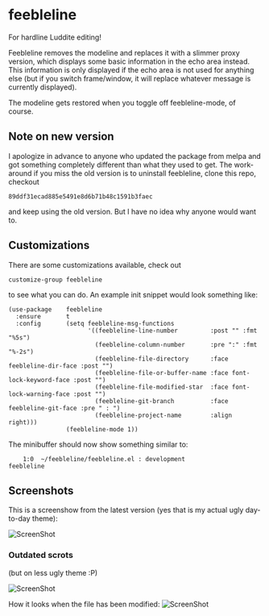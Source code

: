 # feebleline
For hardline Luddite editing!

Feebleline removes the modeline and replaces it with a slimmer proxy
version, which displays some basic information in the echo area
instead.  This information is only displayed if the echo area is not used
for anything else (but if you switch frame/window, it will replace whatever
message is currently displayed).

The modeline gets restored when you toggle off feebleline-mode, of course.

## Note on new version

I apologize in advance to anyone who updated the package from melpa and got
something completely different than what they used to get. The work-around if
you miss the old version is to uninstall feebleline, clone this repo, checkout

    89ddf31ecad885e5491e8d6b71b48c1591b3faec

and keep using the old version. But I have no idea why anyone would want to.

## Customizations
There are some customizations available, check out

    customize-group feebleline

to see what you can do. An example init snippet would look something like:

    (use-package    feebleline
      :ensure       t
      :config       (setq feebleline-msg-functions
                          '((feebleline-line-number         :post "" :fmt "%5s")
                            (feebleline-column-number       :pre ":" :fmt "%-2s")
                            (feebleline-file-directory      :face feebleline-dir-face :post "")
                            (feebleline-file-or-buffer-name :face font-lock-keyword-face :post "")
                            (feebleline-file-modified-star  :face font-lock-warning-face :post "")
                            (feebleline-git-branch          :face feebleline-git-face :pre " : ")
                            (feebleline-project-name        :align right)))
                    (feebleline-mode 1))

The minibuffer should now show something similar to:

        1:0  ~/feebleline/feebleline.el : development                                                feebleline

## Screenshots
This is a screenshow from the latest version (yes that is my
actual ugly day-to-day theme):

![ScreenShot](scrot_v1_1.png)

### Outdated scrots

(but on less ugly theme :P)

![ScreenShot](scrot2.png)

How it looks when the file has been modified:
![ScreenShot](scrot3.png)
